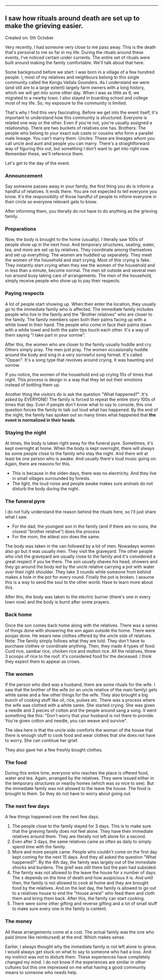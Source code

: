 -----------
I saw how rituals around death are set up to make the grieving easier.
-----------
Created on: 5th October

Very recently, I had someone very close to me pass away. This is the death that's personal to me so far in my life. During the rituals around these events, I've noticed certain under currents. The entire set of rituals were built around making the family comfortable. We'll talk about that here. 

Some background before we start:
I was born in a village of a few hundred people. I, most of my relatives and neighbours belong to this single community called the Kongu Vellala Gounders. As I understand we were (and still are to a large extent) largely farm owners with a long history, which we will get into some other day. When I was as little as 6, we migrated to a nearby town. I also stayed in boarding school and college most of my life. So, my exposure to the community is limited. 

That's why I find this very fascinating. Before we get into the event itself, it's important to understand how this community is structured. Everyone is related one way or the other. Even if you're not, you're usually assigned a relationship. There are two buckets of relatives one has. 
Brothers: The people who belong to your exact sub caste or cousins who form a parallel male lineage. You can't marry them. 
Uncles: These are lineages whom you call uncle and aunt and people you can marry. 
There's a straightforward way of figuring this out, but something I don't want to get into right now. Remember these, we'll reference them.

Let's get to the day of the event. 
### Announcement
Say someone passes away in your family, the first thing you do is inform a handful of relatives. It ends there. You are not expected to tell everyone you know. It's the responsiblity of those handful of people to inform everyone in their circle so everyone relevant gets to know. 

After informing them, you literally do not have to do anything as the grieving family. 

### Preparations
Now, the body is brought to the home (usually). I literally saw 100s of people show up in the next hour. And temporary structures, seating, water, tea, and more are set up by relatives. They coordinate among themselves and set up everything. 
The women are huddled up separately. They meet the women of the household and start crying. Most of this crying is fake. They instantly start crying when they see the women of the household and in less than a minute, become normal. 
The men sit outside and several men run around busy taking care of arrangements. The men of the household, simply receive people who show up to pay their respects.

### Paying respects
A lot of people start showing up. When their enter the location, they usually go to the immediate family who is affected. The immediate family includes people who live in the family and the "Brother relatives" who are closer to the family. The family members open both their palms facing up with a white towel in their hand. The people who come in face their palms down with a white towel and both the palm tips touch each other. It's a way of them saying "I take part in your sorrow".

After this, the women who are closer to the family usually huddle and cry. Others simply pray. The men just pray. The women occasionally huddle around the body and sing in a very sorrowful song format. It's called "Oppari". It's a song type that revolves around crying. It was haunting and sorrow. 

If you notice, the women of the household end up crying 10s of times that night. This process is design in a way that they let out their emotions instead of bottling them up. 

Another thing the visitors do is ask the question "What happened?". It's asked by EVERYONE! The family is forced to repeat the entire story 100s of times that day. Even if people don't know what to say to console, this one question forces the family to talk out loud what has happened. By the end of the night, the family has spoken out so many times what happened that **the event is normalized in their heads**. 

### Staying the night
At times, the body is taken right away for the funeral pyre. Sometimes, it's kept overnight at home. 
When the body is kept overnight, there will always be some people close to the family who stay the night. And there will at least be one person who is awake. And usually there's loud music going on. 
Again, there are reasons for this. 
- This is because in the olden days, there was no electricity. And they live in small villages surrounded by forests.
- The light, the loud noise and people awake makes sure animals do not disturb the body during the night.

### The funeral pyre
I do not fully understand the reason behind the rituals here, so I'll just share what I saw. 
- For the dad, the youngest son in the family (and if there are no sons, the closest "brother relative") does the process
- For the mom, the eldest son does the same.

The body was taken in the van followed by a lot of men. Nowadays women also go but it was usually men. They visit the graveyard. The other people who visit the graveyard are usually close to the family and it's considered a great respect if you be there. The son usually shaves his head, showers and they go around the body led by the uncle relative carrying a pot with water over their right shoulder. They take 3 rounds while someone from behind makes a hole in the pot for every round. Finally the pot is broken. I assume this is a way to send the soul to the other world. Have to learn more about this. 

After this, the body was taken to the electric burner (there's one in every town now) and the body is burnt after some prayers. 

### Back home
Once the son comes back home along with the relatives. There was a series of things done with showering the son again outside the home. There were poojas done. He wears new clothes offered by the uncle side of relatives.
Note: The family simply follows what they are told. They don't have to purchase clothes or coordinate anything. 
Then, they made 4 types of food: Curd rice, sambar rice, chicken rice and mutton rice. All the relatives, threw 3 scoops of rice to the roof. It's considered food for the deceased. I think they expect them to appear as crows.

### The women
If the person who died was a husband, there are some rituals for the wife. 
I saw that the brother of the wife (or an uncle relative of the main family) gets white saree and a few other things for the wife. They also brought a big bunch of cooking stuff like oil, rice, pulses etc.
There was a process where the wife was clothed with a white saree. She started crying. She was given a needle and 3 pieces of cotton and the people around sang a song. 
It went something like this: "Don't worry that your husband is not there to provide. You're given cotton and needle, you can weave and survive". 

The idea here is that the uncle side comforts the woman of the house that there is enough stuff to cook food and wear clothes that she does not have to worry. She can continue her grief. 

They also gave her a few freshly bought clothes. 

### The food
During this entire time, everyone who reaches the place is offered food, water and tea. Again, arranged by the relatives. They were issued either in the temporary structures or nearby homes (which was so nice to see). 
But the immediate family was not allowed to the leave the house. The food is brought to them. So they do not have to worry about going out. 

### The next few days
A few things happened over the next few days. 
1. The people close to the family stayed for 3 days. This is to make sure that the grieving family does not feel alone. They have their immediate relatives around them. They are literally not left alone for a second.
2. Even after 3 days, the same relatives came as often as daily to simply spend time with the family. 
3. More and more people came. People who couldn't come on the first day kept coming for the next 15 days. And they all asked the question "What happened?". By the 4th day, the family was largely out of the immediate shocks and burdens. The grief was still there but the pain had subsided.
4. The family was not allowed to the leave the house for x number of days. The x depends on the time of death and how auspicious it is. And until then, the family is not allowed to cook at home and they are brought food by the relatives. And on the last day, the family is allowed to go out to a relatives house to end the "House arrest" who feed them and cloth them and bring them back. After this, the family can start cooking.
5. There were some other gifting and reverse gifting and a lot of small stuff to make sure every one in the family is content.

### The money
All these arrangements come at a cost. The actual family was the one who paid (more like reimbursed) at the end. Which makes sense. 

Earlier, I always thought why the immediate family is not left alone to grieve. I would always get stuck on what to say to someone who had a loss. And my instinct was not to disturb them. These experiences have completely changed my mind. I do not know if the experiences are similar in other cultures but this one impressed on me what having a good community means to someone who needs help.

